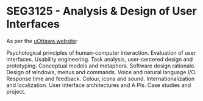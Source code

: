 # SEG3125 - Analysis &amp; Design of User Interfaces

As per the [uOttawa website](https://catalogue.uottawa.ca/en/courses/seg/):

Psychological principles of human-computer interaction. Evaluation of user interfaces. Usability engineering. Task analysis, user-centered design and prototyping. Conceptual models and metaphors. Software design rationale. Design of windows, menus and commands. Voice and natural language I/O. Response time and feedback. Colour, icons and sound. Internationalization and localization. User interface architectures and A PIs. Case studies and project.